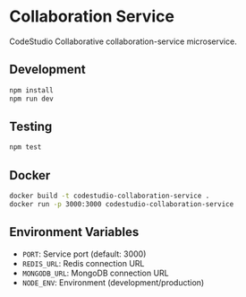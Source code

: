 # Collaboration Service

CodeStudio Collaborative collaboration-service microservice.

## Development

```bash
npm install
npm run dev
```

## Testing

```bash
npm test
```

## Docker

```bash
docker build -t codestudio-collaboration-service .
docker run -p 3000:3000 codestudio-collaboration-service
```

## Environment Variables

- `PORT`: Service port (default: 3000)
- `REDIS_URL`: Redis connection URL
- `MONGODB_URL`: MongoDB connection URL
- `NODE_ENV`: Environment (development/production)
